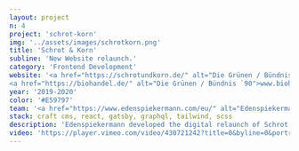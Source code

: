 ```yaml
---
layout: project
n: 4
project: 'schrot-korn'
img: '../assets/images/schrotkorn.png'
title: 'Schrot & Korn'
subline: 'New Website relaunch.'
category: 'Frontend Development'
website: '<a href="https://schrotundkorn.de/" alt="Die Grünen / Bündnis `90">www.schrotundkorn.de,</a>
<a href="https://biohandel.de/" alt="Die Grünen / Bündnis `90">www.biohandel.de</a>'
year: '2019-2020'
color: '#E59797'
team: '<a href="https://www.edenspiekermann.com/eu/" alt="Edenspiekermann">Edenspiekermann</a>'
stack: craft cms, react, gatsby, graphql, tailwind, scss
description: 'Edenspiekermann developed the digital relaunch of Schrot & Korn and BioHandel magazines, Germany’s biggest bio-focussed publications for B2C and B2B respectively. Our Team redesigned and developed the structure and visual language of the website to simplify access to important information. I supported the frontend development team by building components with react, tailwind and scss.'
video: 'https://player.vimeo.com/video/430721242?title=0&byline=0&portrait=0&sidedock=0&autoplay=1&loop=1'
---
```

